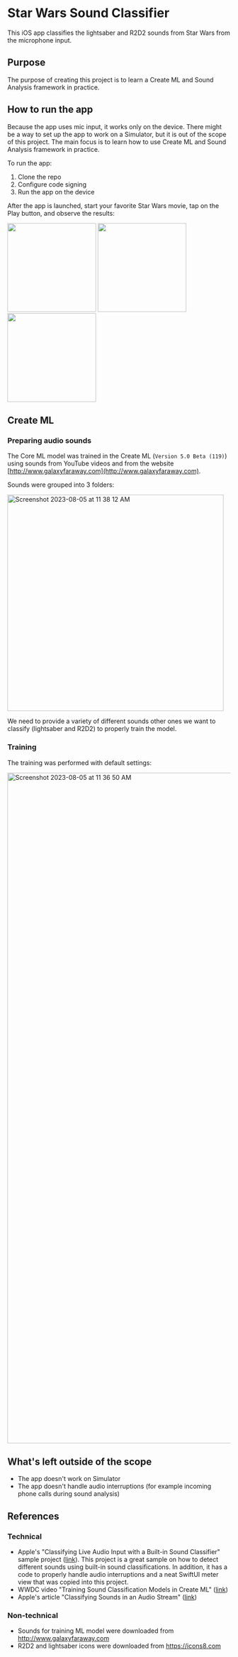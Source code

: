 # Star Wars Sound Classifier

This iOS app classifies the lightsaber and R2D2 sounds from Star Wars from the microphone input.

## Purpose

The purpose of creating this project is to learn a Create ML and Sound Analysis framework in practice.

## How to run the app

Because the app uses mic input, it works only on the device. There might be a way to set up the app to work on a Simulator, but it is out of the scope of this project. The main focus is to learn how to use Create ML and Sound Analysis framework in practice.

To run the app:

1. Clone the repo
2. Configure code signing
3. Run the app on the device

After the app is launched, start your favorite Star Wars movie, tap on the Play button, and observe the results:

<img width="200" src="https://github.com/derpoliuk/Star-Wars-Sound-Classifier/assets/1434418/c22b5324-b892-422c-abcc-ce10c9e8f1f3">
<img width="200" src="https://github.com/derpoliuk/Star-Wars-Sound-Classifier/assets/1434418/4ab0231e-be75-45ea-8984-0a1b2cf07da4">
<img width="200" src="https://github.com/derpoliuk/Star-Wars-Sound-Classifier/assets/1434418/ed07adfa-bd94-4045-92e7-098e32d7b5e8">

## Create ML

### Preparing audio sounds

The Core ML model was trained in the Create ML (`Version 5.0 Beta (119)`) using sounds from YouTube videos and from the website [http://www.galaxyfaraway.com](http://www.galaxyfaraway.com).

Sounds were grouped into 3 folders:

<img width="488" alt="Screenshot 2023-08-05 at 11 38 12 AM" src="https://github.com/derpoliuk/Star-Wars-Sound-Classifier/assets/1434418/f4b891e5-2522-4ecb-bbd9-4d5cd17aea03">

We need to provide a variety of different sounds other ones we want to classify (lightsaber and R2D2) to properly train the model.

### Training

The training was performed with default settings:

<img width="1512" alt="Screenshot 2023-08-05 at 11 36 50 AM" src="https://github.com/derpoliuk/Star-Wars-Sound-Classifier/assets/1434418/356514f6-b106-4a9f-8253-01278a0b430a">

## What's left outside of the scope

- The app doesn't work on Simulator
- The app doesn't handle audio interruptions (for example incoming phone calls during sound analysis)

## References

### Technical

- Apple's "Classifying Live Audio Input with a Built-in Sound Classifier" sample project ([link](https://developer.apple.com/documentation/soundanalysis/classifying_live_audio_input_with_a_built-in_sound_classifier)). This project is a great sample on how to detect different sounds using built-in sound classifications. In addition, it has a code to properly handle audio interruptions and a neat SwiftUI meter view that was copied into this project.
- WWDC video "Training Sound Classification Models in Create ML" ([link](https://developer.apple.com/videos/play/wwdc2019/425))
- Apple's article "Classifying Sounds in an Audio Stream" ([link](https://developer.apple.com/documentation/soundanalysis/classifying_sounds_in_an_audio_stream))

### Non-technical

- Sounds for training ML model were downloaded from http://www.galaxyfaraway.com
- R2D2 and lightsaber icons were downloaded from https://icons8.com